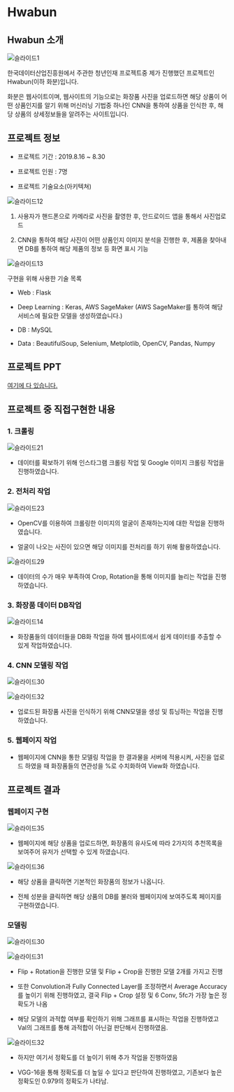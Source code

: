 # Hwabun

## Hwabun 소개

![슬라이드1](https://user-images.githubusercontent.com/35910177/83611141-86f6a580-a5bb-11ea-88bc-f4664efc7ad7.PNG)



한국데이터산업진흥원에서 주관한 청년인재 프로젝트중 제가 진행했던 프로젝트인 Hwabun(이하 화분)입니다.

화분은 웹사이트이며, 웹사이트의 기능으로는 화장품 사진을 업로드하면 해당 상품이 어떤 상품인지를 알기 위해 머신러닝 기법중 하나인 CNN을 통하여 상품을 인식한 후, 해당 상품의 상세정보들을 알려주는 사이트입니다.



## 프로젝트 정보

- 프로젝트 기간 : 2019.8.16 ~ 8.30

- 프로젝트 인원 : 7명

- 프로젝트 기술요소(아키텍쳐)

![슬라이드12](https://user-images.githubusercontent.com/35910177/83612621-9aa30b80-a5bd-11ea-908f-732774603b97.PNG)


1. 사용자가 핸드폰으로 카메라로 사진을 촬영한 후, 안드로이드 앱을 통해서 사진업로드

2. CNN을 통하여 해당 사진이 어떤 상품인지 이미지 분석을 진행한 후, 제품을 찾아내면 DB를 통하여 해당 제품의 정보 등 화면 표시 기능



![슬라이드13](https://user-images.githubusercontent.com/35910177/83612644-a55da080-a5bd-11ea-84ea-2b86a6f1707b.PNG)

구현을 위해 사용한 기술 목록

- Web : Flask

- Deep Learning : Keras, AWS SageMaker
(AWS SageMaker를 통하여 해당 서비스에 필요한 모델을 생성하였습니다.)

- DB : MySQL

- Data : BeautifulSoup, Selenium, Metplotlib, OpenCV, Pandas, Numpy 


## 프로젝트 PPT

[여기에 다 있습니다.](https://github.com/includesorrow/Hwabun/files/4721964/python.6.MSG.pptx)


## 프로젝트 중 직접구현한 내용

### 1. 크롤링

![슬라이드21](https://user-images.githubusercontent.com/35910177/83615697-df30a600-a5c1-11ea-8d9b-1c60b2e8b65b.PNG)

- 데이터를 확보하기 위해 인스타그램 크롤링 작업 및 Google 이미지 크롤링 작업을 진행하였습니다.

### 2. 전처리 작업

![슬라이드23](https://user-images.githubusercontent.com/35910177/83615774-f66f9380-a5c1-11ea-927d-6e00ad7a148a.PNG)

- OpenCV를 이용하여 크롤링한 이미지의 얼굴이 존재하는지에 대한 작업을 진행하였습니다.

- 얼굴이 나오는 사진이 있으면 해당 이미지를 전처리를 하기 위해 활용하였습니다.

![슬라이드29](https://user-images.githubusercontent.com/35910177/83616483-dd1b1700-a5c2-11ea-9ab7-a56b372d9732.PNG)

- 데이터의 수가 매우 부족하여 Crop, Rotation을 통해 이미지를 늘리는 작업을 진행하였습니다.

### 3. 화장품 데이터 DB작업

![슬라이드14](https://user-images.githubusercontent.com/35910177/83616274-94635e00-a5c2-11ea-984e-853e76604188.PNG)

- 화장품들의 데이터들을 DB화 작업을 하여 웹사이트에서 쉽게 데이터를 추출할 수 있게 작업하였습니다.

### 4. CNN 모델링 작업

![슬라이드30](https://user-images.githubusercontent.com/35910177/83616551-f4f29b00-a5c2-11ea-802f-d260efe0f106.PNG)

![슬라이드32](https://user-images.githubusercontent.com/35910177/83616681-194e7780-a5c3-11ea-8850-a6e09cb398f7.PNG)

- 업로드된 화장품 사진을 인식하기 위해 CNN모델을 생성 및 튜닝하는 작업을 진행하였습니다.

### 5. 웹페이지 작업

- 웹페이지에 CNN을 통한 모델링 작업을 한 결과물을 서버에 적용시켜, 사진을 업로드 하였을 때 화장품들의 연관성을 %로 수치화하여 View화 하였습니다.


## 프로젝트 결과

### 웹페이지 구현

![슬라이드35](https://user-images.githubusercontent.com/35910177/83616930-5dda1300-a5c3-11ea-8ffa-8f07694d09ed.PNG)

- 웹페이지에 해당 상품을 업로드하면, 화장품의 유사도에 따라 2가지의 추천목록을 보여주어 유저가 선택할 수 있게 하였습니다.

![슬라이드36](https://user-images.githubusercontent.com/35910177/83617011-764a2d80-a5c3-11ea-8857-779e7c991aa4.PNG)

- 해당 상품을 클릭하면 기본적인 화장품의 정보가 나옵니다.

- 전체 성분을 클릭하면 해당 상품의 DB를 불러와 웹페이지에 보여주도록 페이지를 구현하였습니다.

### 모델링

![슬라이드30](https://user-images.githubusercontent.com/35910177/83617213-bc9f8c80-a5c3-11ea-9736-76ca03530e21.PNG)

![슬라이드31](https://user-images.githubusercontent.com/35910177/83617216-bc9f8c80-a5c3-11ea-99ed-e22ef717bc79.PNG)

- Flip + Rotation을 진행한 모델 및 Flip + Crop을 진행한 모델 2개를 가지고 진행

- 또한 Convolution과 Fully Connected Layer를 조정하면서 Average Accuracy를 높이기 위해 진행하였고, 결국 Flip + Crop 설정 및 6 Conv, 5fc가 가장 높은 정확도가 나옴

- 해당 모델의 과적합 여부를 확인하기 위해 그래프를 표시하는 작업을 진행하였고 Val의 그래프를 통해 과적합이 아닌걸 판단해서 진행하였음.

![슬라이드32](https://user-images.githubusercontent.com/35910177/83617209-bb6e5f80-a5c3-11ea-8bf6-283da845b6c0.PNG)

- 하지만 여기서 정확도를 더 높이기 위해 추가 작업을 진행하였음

- VGG-16을 통해 정확도를 더 높일 수 있다고 판단하여 진행하였고, 기존보다 높은 정확도인 0.979의 정확도가 나타남.

<!--
## 프로젝트를 하면서 느낀 점

 해당프로젝트는 제가 백엔드로써 할 수 있는 일은 혼자 전부 진행했습니다. 팀원 중 백엔드 개발자는 아무도 없었으며, 프론트엔드 개발자는 1명이 있었지만, 해당 팀원은 프로젝트 도중 해외 봉사활동을 가게 되어 백엔드를 혼자서 진행해야 하는 상황이였습니다. 

 사실 매우 힘들었습니다. 혼자서 데이터 파이프라인을 구축하고 DB를 만들었으며, AWS를 사용해보고 데이터 수집 및 전처리 자동화 과정을 진행하였습니다. 개발자가 저 혼자밖에 없으니 부담감은 배로 증가되었습니다. 하지만 혼자 하면서 배우는 즐거움이 있었습니다. 또한 프로젝트 진행중 혼자서 전부 모든 과정을 다루는 경험이 쉬운 것은 아니였는데, 이러한 경험을 토대로 모든 과정을 해봤다는 것이 좋았습니다. 

 또한 해당 프로젝트를 시작하면서 저는 "소통"을 많이 강조하였습니다. 이전 프로젝트에서 저는 소통이라는 것을 많이 안했고, 그 프로젝트는 안좋은 결과를 낳은 적이 있었습니다. 이러한 경험을 토대로 저는 프로젝트 도중 제가 맡은 몫만 진행하는 것이 아닌 대화를 하면서 진행상황 및 힘든 점들을 공유하였습니다. 이런 소통이 중요한 이유는 이슈가 생기면 그에 맞는 대응을 빠르게 할 수 있다는 점이였습니다. 만일 이슈에 대해 즉각적으로 대응하지 못한다면 프로젝트는 갑자기 급커브를 밟게 되어버립니다. 만일 미리 대응한다면 급커브가 아닌 곡선커버로써 유연하게 대처가 가능하며, 이에 따라 여유롭게 프로젝트를 할 수 있습니다. 

-->
